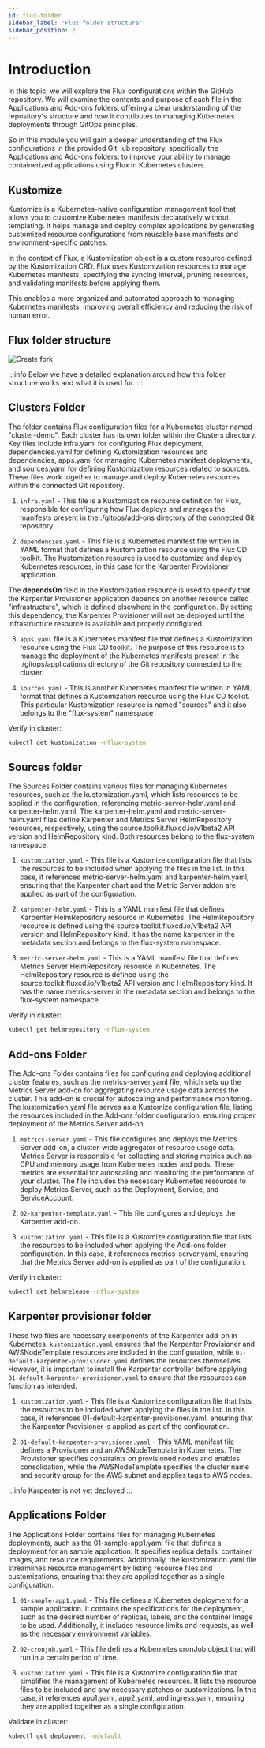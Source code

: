 ```yaml
---
id: flux-folder
sidebar_label: 'Flux folder structure'
sidebar_position: 2
---
```


# Introduction

In this topic, we will explore the Flux configurations within the GitHub repository. We will examine the contents and purpose of each file in the Applications and Add-ons folders, offering a clear understanding of the repository's structure and how it contributes to managing Kubernetes deployments through GitOps principles.

So in this module you will gain a deeper understanding of the Flux configurations in the provided GitHub repository, specifically the Applications and Add-ons folders, to improve your ability to manage containerized applications using Flux in Kubernetes clusters.

## Kustomize
Kustomize is a Kubernetes-native configuration management tool that allows you to customize Kubernetes manifests declaratively without templating. It helps manage and deploy complex applications by generating customized resource configurations from reusable base manifests and environment-specific patches.

In the context of Flux, a Kustomization object is a custom resource defined by the Kustomization CRD. Flux uses Kustomization resources to manage Kubernetes manifests, specifying the syncing interval, pruning resources, and validating manifests before applying them.

This enables a more organized and automated approach to managing Kubernetes manifests, improving overall efficiency and reducing the risk of human error.

## Flux folder structure

![Create fork](../../static/img/flux-flow-diagram.png)

:::info
Below we have a detailed explanation around how this folder structure works and what it is used for.
:::

## Clusters Folder
The folder contains Flux configuration files for a Kubernetes cluster named "cluster-demo". Each cluster has its own folder within the Clusters directory. Key files include infra.yaml for configuring Flux deployment, dependencies.yaml for defining Kustomization resources and dependencies, apps.yaml for managing Kubernetes manifest deployments, and sources.yaml for defining Kustomization resources related to sources. These files work together to manage and deploy Kubernetes resources within the connected Git repository.

1. `infra.yaml` - This file is a Kustomization resource definition for Flux, responsible for configuring how Flux deploys and manages the manifests present in the ./gitops/add-ons directory of the connected Git repository.

2. `dependencies.yaml` - This file is a Kubernetes manifest file written in YAML format that defines a Kustomization resource using the Flux CD toolkit. The Kustomization resource is used to customize and deploy Kubernetes resources, in this case for the Karpenter Provisioner application.

The **dependsOn** field in the Kustomization resource is used to specify that the Karpenter Provisioner application depends on another resource called "infrastructure", which is defined elsewhere in the configuration. By setting this dependency, the Karpenter Provisioner will not be deployed until the infrastructure resource is available and properly configured.

3. `apps.yaml` file is a Kubernetes manifest file that defines a Kustomization resource using the Flux CD toolkit. The purpose of this resource is to manage the deployment of the Kubernetes manifests present in the ./gitops/applications directory of the Git repository connected to the cluster.

4. `sources.yaml` - This is another Kubernetes manifest file written in YAML format that defines a Kustomization resource using the Flux CD toolkit. This particular Kustomization resource is named "sources" and it also belongs to the "flux-system" namespace

Verify in cluster:

```bash
kubectl get kustomization -nflux-system
```

## Sources folder

The Sources Folder contains various files for managing Kubernetes resources, such as the kustomization.yaml, which lists resources to be applied in the configuration, referencing metric-server-helm.yaml and karpenter-helm.yaml. The karpenter-helm.yaml and metric-server-helm.yaml files define Karpenter and Metrics Server HelmRepository resources, respectively, using the source.toolkit.fluxcd.io/v1beta2 API version and HelmRepository kind. Both resources belong to the flux-system namespace.

1. `kustomization.yaml` - This file is a Kustomize configuration file that lists the resources to be included when applying the files in the list. In this case, it references metric-server-helm.yaml and karpenter-helm.yaml, ensuring that the Karpenter chart and the Metric Server addon are applied as part of the configuration.

2. `karpenter-helm.yaml` - This is a YAML manifest file that defines Karpenter HelmRepository resource in Kubernetes. The HelmRepository resource is defined using the source.toolkit.fluxcd.io/v1beta2 API version and HelmRepository kind. It has the name karpenter in the metadata section and belongs to the flux-system namespace.

3. `metric-server-helm.yaml` - This is a YAML manifest file that defines Metrics Server HelmRepository resource in Kubernetes. The HelmRepository resource is defined using the source.toolkit.fluxcd.io/v1beta2 API version and HelmRepository kind. It has the name metrics-server in the metadata section and belongs to the flux-system namespace.

Verify in cluster:

```bash
kubectl get helmrepository -nflux-system
```

## Add-ons Folder

The Add-ons Folder contains files for configuring and deploying additional cluster features, such as the metrics-server.yaml file, which sets up the Metrics Server add-on for aggregating resource usage data across the cluster. This add-on is crucial for autoscaling and performance monitoring. The kustomization.yaml file serves as a Kustomize configuration file, listing the resources included in the Add-ons folder configuration, ensuring proper deployment of the Metrics Server add-on.

1. `metrics-server.yaml` - This file configures and deploys the Metrics Server add-on, a cluster-wide aggregator of resource usage data. Metrics Server is responsible for collecting and storing metrics such as CPU and memory usage from Kubernetes nodes and pods. These metrics are essential for autoscaling and monitoring the performance of your cluster. The file includes the necessary Kubernetes resources to deploy Metrics Server, such as the Deployment, Service, and ServiceAccount.

2. `02-karpenter-template.yaml` - This file configures and deploys the Karpenter add-on.

3. `kustomization.yaml` - This file is a Kustomize configuration file that lists the resources to be included when applying the Add-ons folder configuration. In this case, it references metrics-server.yaml, ensuring that the Metrics Server add-on is applied as part of the configuration.

Verify in cluster:

```bash
kubectl get helmrelease -nflux-system
```

## Karpenter provisioner folder

These two files are necessary components of the Karpenter add-on in Kubernetes. `kustomization.yaml` ensures that the Karpenter Provisioner and AWSNodeTemplate resources are included in the configuration, while `01-default-karpenter-provisioner.yaml` defines the resources themselves. However, it is important to install the Karpenter controller before applying `01-default-karpenter-provisioner.yaml` to ensure that the resources can function as intended.

1. `kustomization.yaml` - This file is a Kustomize configuration file that lists the resources to be included when applying the files in the list. In this case, it references 01-default-karpenter-provisioner.yaml, ensuring that the Karpenter Provisioner is applied as part of the configuration.

2. `01-default-karpenter-provisioner.yaml` - This YAML manifest file defines a Provisioner and an AWSNodeTemplate in Kubernetes. The Provisioner specifies constraints on provisioned nodes and enables consolidation, while the AWSNodeTemplate specifies the cluster name and security group for the AWS subnet and applies tags to AWS nodes.

:::info
Karpenter is not yet deployed
:::

## Applications Folder

The Applications Folder contains files for managing Kubernetes deployments, such as the 01-sample-app1.yaml file that defines a deployment for an sample application. It specifies replica details, container images, and resource requirements. Additionally, the kustomization.yaml file streamlines resource management by listing resource files and customizations, ensuring that they are applied together as a single configuration.

1. `01-sample-app1.yaml` - This file defines a Kubernetes deployment for a sample application. It contains the specifications for the deployment, such as the desired number of replicas, labels, and the container image to be used. Additionally, it includes resource limits and requests, as well as the necessary environment variables.

2. `02-cronjob.yaml` - This file defines a Kubernetes cronJob object that will run in a certain period of time.

4. `kustomization.yaml` - This file is a Kustomize configuration file that simplifies the management of Kubernetes resources. It lists the resource files to be included and any necessary patches or customizations. In this case, it references app1.yaml, app2.yaml, and ingress.yaml, ensuring they are applied together as a single configuration.

Validate in cluster:

```bash
kubectl get deployment -ndefault
```